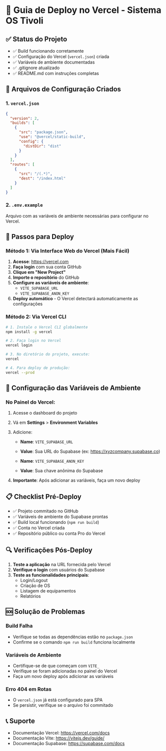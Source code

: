 # 🚀 Guia de Deploy no Vercel - Sistema OS Tivoli

## ✅ Status do Projeto
- ✅ Build funcionando corretamente
- ✅ Configuração do Vercel (`vercel.json`) criada
- ✅ Variáveis de ambiente documentadas
- ✅ .gitignore atualizado
- ✅ README.md com instruções completas

## 🔧 Arquivos de Configuração Criados

### 1. `vercel.json`
```json
{
  "version": 2,
  "builds": [
    {
      "src": "package.json",
      "use": "@vercel/static-build",
      "config": {
        "distDir": "dist"
      }
    }
  ],
  "routes": [
    {
      "src": "/(.*)",
      "dest": "/index.html"
    }
  ]
}
```

### 2. `.env.example`
Arquivo com as variáveis de ambiente necessárias para configurar no Vercel.

## 🚀 Passos para Deploy

### Método 1: Via Interface Web do Vercel (Mais Fácil)

1. **Acesse**: https://vercel.com
2. **Faça login** com sua conta GitHub
3. **Clique em "New Project"**
4. **Importe o repositório** do GitHub
5. **Configure as variáveis de ambiente**:
   - `VITE_SUPABASE_URL`
   - `VITE_SUPABASE_ANON_KEY`
6. **Deploy automático** - O Vercel detectará automaticamente as configurações

### Método 2: Via Vercel CLI

```bash
# 1. Instale o Vercel CLI globalmente
npm install -g vercel

# 2. Faça login no Vercel
vercel login

# 3. No diretório do projeto, execute:
vercel

# 4. Para deploy de produção:
vercel --prod
```

## 🔑 Configuração das Variáveis de Ambiente

### No Painel do Vercel:
1. Acesse o dashboard do projeto
2. Vá em **Settings** > **Environment Variables**
3. Adicione:
   - **Name**: `VITE_SUPABASE_URL`
   - **Value**: Sua URL do Supabase (ex: https://xyzcompany.supabase.co)
   
   - **Name**: `VITE_SUPABASE_ANON_KEY`
   - **Value**: Sua chave anônima do Supabase

4. **Importante**: Após adicionar as variáveis, faça um novo deploy

## 📋 Checklist Pré-Deploy

- ✅ Projeto commitado no GitHub
- ✅ Variáveis de ambiente do Supabase prontas
- ✅ Build local funcionando (`npm run build`)
- ✅ Conta no Vercel criada
- ✅ Repositório público ou conta Pro do Vercel

## 🔍 Verificações Pós-Deploy

1. **Teste a aplicação** na URL fornecida pelo Vercel
2. **Verifique o login** com usuários do Supabase
3. **Teste as funcionalidades principais**:
   - Login/Logout
   - Criação de OS
   - Listagem de equipamentos
   - Relatórios

## 🆘 Solução de Problemas

### Build Falha
- Verifique se todas as dependências estão no `package.json`
- Confirme se o comando `npm run build` funciona localmente

### Variáveis de Ambiente
- Certifique-se de que começam com `VITE_`
- Verifique se foram adicionadas no painel do Vercel
- Faça um novo deploy após adicionar as variáveis

### Erro 404 em Rotas
- O `vercel.json` já está configurado para SPA
- Se persistir, verifique se o arquivo foi commitado

## 📞 Suporte
- Documentação Vercel: https://vercel.com/docs
- Documentação Vite: https://vitejs.dev/guide/
- Documentação Supabase: https://supabase.com/docs